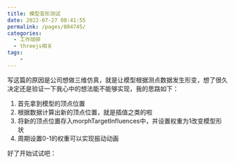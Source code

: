 ```yaml
---
title: 模型变形测试
date: 2022-07-27 08:41:55
permalink: /pages/804745/
categories:
  - 工作琐碎
  - threejs相关
tags:
    -
---
```



写这篇的原因是公司想做三维仿真，就是让模型根据测点数据发生形变，想了很久决定还是验证一下我心中的想法能不能够实现，我的思路如下：
1. 首先拿到模型的顶点位置
2. 根据数据计算出新的顶点位置，就是插值之类的啦
3. 将新的顶点位置存入morphTargetInfluences中，并设置权重为1改变模型形状
4. 周期设置0-1的权重可以实现振动动画

好了开始试试吧：

<style>
    #container {
        width: 800px;
        height:600px;
        position:relative;
    }
</style>

<div id="container"></div>

<!-- <script>
    export default {
        mounted() {
            console.log(11111)
        }
    }
</script> -->

<script>
    console.log('init')
    import * as THREE from 'three'
    import * as dat from './@js/dat.gui.js'
    import {OrbitControls} from 'three/examples/jsm/controls/OrbitControls.js'
    import {OBJLoader} from 'three/examples/jsm/loaders/OBJLoader.js'

    let container
    let prepCamera,renderer
    let mesh
    let scene
    let params

    let point = [
        {
            value:100,
            point:new THREE.Vector3(0.9228061177986433,6.098983904751975,-43.16601655041643)
        },
        {
            value:50,
            point:new THREE.Vector3(71.71140339258446,20.084578276989106,-38.84333245791214)
        }
    ]

    export default {
        data() {
            return {
                gui: null
            }
        },
        beforeDestroy() {
            if(this.gui) {
                this.gui.destroy()
            }
        },
        mounted() {
            console.log('start')
            var that = this
            init()
            function init() {
                container = document.getElementById('container')

                scene = new THREE.Scene()
                scene.background = new THREE.Color(0xffffff)

                const width = container.clientWidth
                const height = container.clientHeight

                prepCamera = new THREE.PerspectiveCamera(60, width/height, 0.1, 3000)
                prepCamera.position.set(0,0,100)
                scene.add(prepCamera)

                mesh = new THREE.Group()
                scene.add(mesh)

                params = {
                    infulence:100,
                    weight:1
                }
                loadModel()

                const pointLight = new THREE.PointLight(0xfffffff, 1)
                prepCamera.add(pointLight)

                renderer = new THREE.WebGLRenderer({antialias: true})
                renderer.autoClear = false
                renderer.setPixelRatio(window.devicePixelRatio)
                renderer.setSize(width, height)
                container.appendChild(renderer.domElement)

                const controls = new OrbitControls(prepCamera, renderer.domElement)
                controls.addEventListener('change', render)

                var gui = new dat.GUI({},container)
                gui.add(params,'infulence',0,100).onChange(function(){
                    setMorphPosition(mesh)
                    render()
                })
                gui.add(params,'weight',0,1).step(0.01).onChange(function(value){
                    mesh.traverse(item => {
                        if(item.type == 'Mesh'){
                            //console.log(item)
                            item.morphTargetInfluences[ 0 ] = value;
                        }
                    })
                    render()
                })
            }

            function loadModel() {
                console.log('初始化')
                const loader = new OBJLoader()
                loader.load('/daodao-knowledge/models/obj/滑坡.obj',function(object){
                    console.log(object)
                    setMorphPosition(object)
                    mesh.add(object)
                    render()
                })
            }

            function setMorphPosition(object) {
                object.traverse(item => {
                     if(item.type == 'Mesh') {
                        let geometry = item.geometry
                        geometry.morphAttributes.position = []

                        const positionAttribute = geometry.attributes.position

                        let savePosition = []

                        for(let i = 0; i<positionAttribute.count; i++) {
                            const position = new THREE.Vector3(positionAttribute.getX(i), positionAttribute.getY(i), positionAttribute.getZ(i))
                            let dis
                            let comparePoint
                            for(let j = 0;j<point.length;j++) {
                                let len = point[j].point.distanceTo(position)
                                if(j == 0) {
                                    dis = len
                                    comparePoint = point[j]
                                }else{
                                    if(len < dis) {
                                        dis = len
                                        comparePoint = point[j]
                                    }
                                }
                            }

                            let disVal = 0
                            if(dis < params.infulence) {
                                disVal = comparePoint.value * ((params.infulence - dis) / params.infulence)
                            }

                            const positionY = position.y + disVal
                            savePosition.push(position.x, positionY, position.z)
                        }

                        geometry.morphAttributes.position[0] = new THREE.Float32BufferAttribute(savePosition, 3)

                        item.updateMorphTargets()
                        item.morphTargetInfluences[ 0 ] = params.weight;
                     }
                })
            }

            function render() {
                renderer.clear()
                renderer.render(scene, prepCamera)
            }
        }
    }
</script>
